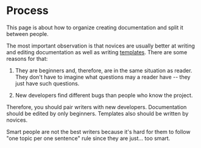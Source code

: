Process
=======

This page is about how to organize creating documentation and split it between
people.

The most important observation is that novices are usually better at writing
and editing documentation as well as writing [templates](templates.md). There are some reasons for that:

1. They are beginners and, therefore, are in the same situation as reader. They
   don't have to imagine what questions may a reader have -- they just have
   such questions.

2. New developers find different bugs than people who know the project.

Therefore, you should pair writers with new developers. Documentation should be edited by only beginners. Templates also should be written by novices.

Smart people are not the best writers because it's hard for them to follow "one
topic per one sentence" rule since they are just... too smart.